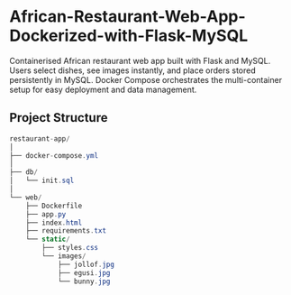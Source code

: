 # African-Restaurant-Web-App-Dockerized-with-Flask-MySQL
Containerised African restaurant web app built with Flask and MySQL. Users select dishes, see images instantly, and place orders stored persistently in MySQL. Docker Compose orchestrates the multi-container setup for easy deployment and data management.

## Project Structure

```csharp
restaurant-app/
│
├── docker-compose.yml
│
├── db/
│   └── init.sql
│
└── web/
    ├── Dockerfile
    ├── app.py
    ├── index.html
    ├── requirements.txt
    └── static/
        ├── styles.css
        └── images/
            ├── jollof.jpg
            ├── egusi.jpg
            └── bunny.jpg
```




